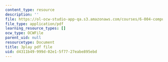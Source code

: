 ```yaml
---
content_type: resource
description: ''
file: https://ol-ocw-studio-app-qa.s3.amazonaws.com/courses/6-004-computation-structures-spring-2017/d4311b49999d02e15f7727eabe895ebd_3eQh_W8YF_g.pdf
file_type: application/pdf
learning_resource_types: []
ocw_type: OCWFile
parent_uid: null
resourcetype: Document
title: 3play pdf file
uid: d4311b49-999d-02e1-5f77-27eabe895ebd
---
```

